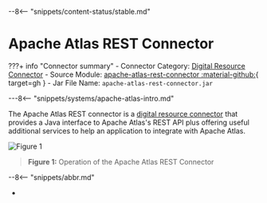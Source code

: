 <!-- SPDX-License-Identifier: CC-BY-4.0 -->
<!-- Copyright Contributors to the Egeria project. -->

--8<-- "snippets/content-status/stable.md"

# Apache Atlas REST Connector

???+ info "Connector summary"
    - Connector Category: [Digital Resource Connector](/concepts/digital-resource-connector)
    - Source Module: [apache-atlas-rest-connector :material-github:](https://github.com/odpi/egeria/tree/main/open-metadata-implementation/adapters/open-connectors/system-connectors/apache-atlas-rest-connector){ target=gh }
    - Jar File Name: `apache-atlas-rest-connector.jar`

---8<-- "snippets/systems/apache-atlas-intro.md"

The Apache Atlas REST connector is a [digital resource connector](/concepts/digital-resource-connector) that provides a Java interface to Apache Atlas's REST API plus offering useful additional services to help an application to integrate with Apache Atlas.

![Figure 1](apache-atlas-rest-connector.svg)
> **Figure 1:** Operation of the Apache Atlas REST Connector


--8<-- "snippets/abbr.md"

-